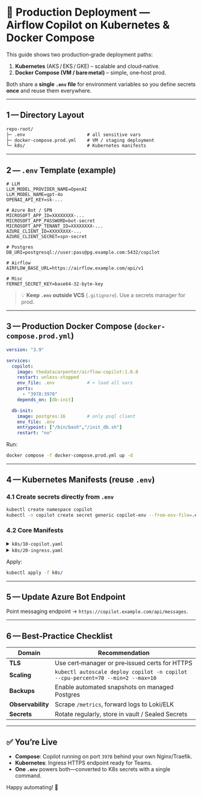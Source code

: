 
# 🚀 Production Deployment — Airflow Copilot on Kubernetes & Docker Compose

This guide shows two production‑grade deployment paths:

1. **Kubernetes** (AKS / EKS / GKE) – scalable and cloud‑native.  
2. **Docker Compose (VM / bare metal)** – simple, one‑host prod.

Both share a **single `.env` file** for environment variables so you define secrets **once** and reuse them everywhere.

---

## 1 — Directory Layout

```txt
repo-root/
├─ .env                       # all sensitive vars
├─ docker-compose.prod.yml    # VM / staging deployment
└─ k8s/                       # Kubernetes manifests
```

---

## 2 — `.env` Template (example)

```dotenv
# LLM
LLM_MODEL_PROVIDER_NAME=OpenAI
LLM_MODEL_NAME=gpt-4o
OPENAI_API_KEY=sk-...

# Azure Bot / SPN
MICROSOFT_APP_ID=XXXXXXXX-...
MICROSOFT_APP_PASSWORD=bot-secret
MICROSOFT_APP_TENANT_ID=XXXXXXXX-...
AZURE_CLIENT_ID=XXXXXXXX-...
AZURE_CLIENT_SECRET=spn-secret

# Postgres
DB_URI=postgresql://user:pass@pg.example.com:5432/copilot

# Airflow
AIRFLOW_BASE_URL=https://airflow.example.com/api/v1

# Misc
FERNET_SECRET_KEY=base64-32-byte-key
```

> 💡 **Keep `.env` outside VCS** (`.gitignore`). Use a secrets manager for prod.

---

## 3 — Production Docker Compose (`docker-compose.prod.yml`)

```yaml title="docker-compose.prod.yml"
version: "3.9"

services:
  copilot:
    image: thedatacarpenter/airflow-copilot:1.0.0
    restart: unless-stopped
    env_file: .env            # ⬅️ load all vars
    ports:
      - "3978:3978"
    depends_on: [db-init]

  db-init:
    image: postgres:16        # only psql client
    env_file: .env
    entrypoint: ["/bin/bash","/init_db.sh"]
    restart: "no"
```

Run:

```bash
docker compose -f docker-compose.prod.yml up -d
```

---

## 4 — Kubernetes Manifests (reuse `.env`)

### 4.1 Create secrets directly from `.env`

```bash
kubectl create namespace copilot
kubectl -n copilot create secret generic copilot-env --from-env-file=.env
```

### 4.2 Core Manifests

<details>
<summary><code>k8s/10-copilot.yaml</code></summary>

```yaml
apiVersion: apps/v1
kind: Deployment
metadata:
  name: copilot
  namespace: copilot
spec:
  replicas: 2
  selector:
    matchLabels: { app: copilot }
  template:
    metadata:
      labels: { app: copilot }
    spec:
      containers:
        - name: copilot
          image: thedatacarpenter/airflow-copilot:1.0.0
          ports: [{ containerPort: 3978 }]
          envFrom:
            - secretRef: { name: copilot-env }
          readinessProbe:
            httpGet: { path: /ready, port: 3978 }
            initialDelaySeconds: 5
          livenessProbe:
            httpGet: { path: /health, port: 3978 }
            initialDelaySeconds: 15
---
apiVersion: v1
kind: Service
metadata:
  name: copilot-svc
  namespace: copilot
spec:
  selector: { app: copilot }
  ports:
    - port: 80
      targetPort: 3978
```
</details>

<details>
<summary><code>k8s/20-ingress.yaml</code></summary>

```yaml
apiVersion: networking.k8s.io/v1
kind: Ingress
metadata:
  name: copilot-ingress
  namespace: copilot
  annotations:
    cert-manager.io/cluster-issuer: "letsencrypt-prod"
spec:
  tls:
    - hosts: ["copilot.example.com"]
      secretName: copilot-tls
  rules:
    - host: copilot.example.com
      http:
        paths:
          - path: /
            pathType: Prefix
            backend:
              service:
                name: copilot-svc
                port: { number: 80 }
```
</details>

Apply:

```bash
kubectl apply -f k8s/
```

---

## 5 — Update Azure Bot Endpoint

Point messaging endpoint → `https://copilot.example.com/api/messages`.

---

## 6 — Best‑Practice Checklist

| Domain | Recommendation |
|--------|----------------|
| **TLS** | Use cert‑manager or pre‑issued certs for HTTPS |
| **Scaling** | `kubectl autoscale deploy copilot -n copilot --cpu-percent=70 --min=2 --max=10` |
| **Backups** | Enable automated snapshots on managed Postgres |
| **Observability** | Scrape `/metrics`, forward logs to Loki/ELK |
| **Secrets** | Rotate regularly, store in vault / Sealed Secrets |

---

## ✅ You’re Live

- **Compose**: Copilot running on port `3978` behind your own Nginx/Traefik.  
- **Kubernetes**: Ingress HTTPS endpoint ready for Teams.  
- **One `.env`** powers both—converted to K8s secrets with a single command.

Happy automating! 🎉
